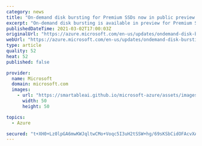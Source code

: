 ```yaml
---
category: news
title: "On-demand disk bursting for Premium SSDs now in public preview "
excerpt: "On-demand disk bursting is available in preview for Premium SSDs, allowing you to scale performance to meet demand whenever needed and optimize costs."
publishedDateTime: 2021-03-02T17:00:03Z
originalUrl: "https://azure.microsoft.com/en-us/updates/ondemand-disk-bursting-for-premium-ssds-now-in-public-preview/"
webUrl: "https://azure.microsoft.com/en-us/updates/ondemand-disk-bursting-for-premium-ssds-now-in-public-preview/"
type: article
quality: 52
heat: 52
published: false

provider:
  name: Microsoft
  domain: microsoft.com
  images:
    - url: "https://smartableai.github.io/microsoft-azure/assets/images/organizations/microsoft.com-50x50.jpg"
      width: 50
      height: 50

topics:
  - Azure

secured: "t+XH0+Lz0lpGA6mwKWJqltwCMo+Voqc5I3uH2tSSW+hg/69sKSbCidOFAcvXA8stKj3EFwlYsQBR7jasnfcEw9bEcpKnEbNapY5kXnGdvR7zU5SlniFZFPHFoAmq0FaOarLF87COyg3H5woAMTNhQuUM7sAgDtR/OquU8uaOXfDJgHEadzzSiEh3xYJRDhkDYM8LCFoC7Ln7XPuxdKePwjSRKv1DCEC9uX+nzWYalp7yFPOgXfH0eSYTbWiYhhomcEXfXvtIyncg2713AHAEPNkg/96tXxzZj5VytoufO/wII72iQdyUXiSHDdu2rZ756qnLJQe7xEq6JfO3N1gxFB5pmkWNt5Zwucyw9uHuPLM=;0zrKAN3tyRQ1MrHPoXQ3kQ=="
---
```


